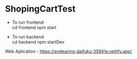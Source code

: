 # ShopingCartTest


- To run frontend  
cd frontend
npm start 

- To  run backend  
cd backend
npm startDev


Web Aplication - https://endearing-daifuku-35941e.netlify.app/
